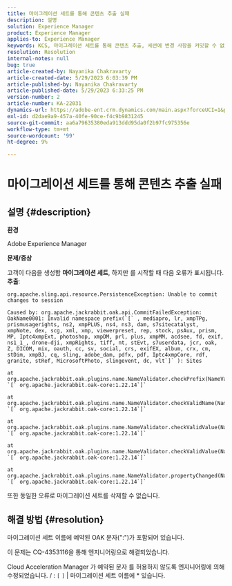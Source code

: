 ```yaml
---
title: 마이그레이션 세트를 통해 콘텐츠 추출 실패
description: 설명
solution: Experience Manager
product: Experience Manager
applies-to: Experience Manager
keywords: KCS, 마이그레이션 세트를 통해 콘텐츠 추출, 세션에 변경 사항을 커밋할 수 없음, AEM
resolution: Resolution
internal-notes: null
bug: true
article-created-by: Nayanika Chakravarty
article-created-date: 5/29/2023 6:03:39 PM
article-published-by: Nayanika Chakravarty
article-published-date: 5/29/2023 6:33:25 PM
version-number: 2
article-number: KA-22031
dynamics-url: https://adobe-ent.crm.dynamics.com/main.aspx?forceUCI=1&pagetype=entityrecord&etn=knowledgearticle&id=56332d1f-4bfe-ed11-8f6e-6045bd006793
exl-id: d2dae9a9-457a-40fe-90ce-f4c9b9831245
source-git-commit: aa6a79635380eda913ddd95da0f2b97fc975356e
workflow-type: tm+mt
source-wordcount: '99'
ht-degree: 9%

---
```


# 마이그레이션 세트를 통해 콘텐츠 추출 실패

## 설명 {#description}


<b>환경</b>

Adobe Experience Manager

<b>문제/증상</b>

고객이 다음을 생성함 <b>마이그레이션 세트</b>, 하지만 를 시작할 때 다음 오류가 표시됩니다. <b>추출</b>:


```
org.apache.sling.api.resource.PersistenceException: Unable to commit changes to session

Caused by: org.apache.jackrabbit.oak.api.CommitFailedException: OakName0001: Invalid namespace prefix(`[` , mediapro, lr, xmpTPg, prismusagerights, ns2, xmpPLUS, ns4, ns3, dam, s7sitecatalyst, xmpNote, dex, scg, xml, xmp, viewerpreset, rep, stock, psAux, prism, MP, Iptc4xmpExt, photoshop, xmpDM, prl, plus, xmpMM, acdsee, fd, exif, ns1_1_, drone-dji, xmpRights, tiff, nt, stEvt, s7userdata, jcr, oak, Z, DICOM, mix, oauth, cc, sv, social, crs, exifEX, album, crx, cm, stDim, xmpBJ, cq, sling, adobe_dam, pdfx, pdf, Iptc4xmpCore, rdf, granite, stRef, MicrosoftPhoto, slingevent, dc, vlt`]` ): Sites

at org.apache.jackrabbit.oak.plugins.name.NameValidator.checkPrefix(NameValidator.java:125) `[` org.apache.jackrabbit.oak-core:1.22.14`]` 

at org.apache.jackrabbit.oak.plugins.name.NameValidator.checkValidName(NameValidator.java:93) `[` org.apache.jackrabbit.oak-core:1.22.14`]` 

at org.apache.jackrabbit.oak.plugins.name.NameValidator.checkValidValue(NameValidator.java:150) `[` org.apache.jackrabbit.oak-core:1.22.14`]` 

at org.apache.jackrabbit.oak.plugins.name.NameValidator.checkValidValue(NameValidator.java:137) `[` org.apache.jackrabbit.oak-core:1.22.14`]` 

at org.apache.jackrabbit.oak.plugins.name.NameValidator.propertyChanged(NameValidator.java:165) `[` org.apache.jackrabbit.oak-core:1.22.14`]`
```


또한 동일한 오류로 마이그레이션 세트를 삭제할 수 없습니다.


## 해결 방법 {#resolution}


마이그레이션 세트 이름에 예약된 OAK 문자(&quot;:&quot;)가 포함되어 있습니다.

이 문제는 CQ-4353116을 통해 엔지니어링으로 해결되었습니다.

Cloud Acceleration Manager 가 예약된 문자 를 허용하지 않도록 엔지니어링에 의해 수정되었습니다. / : `[`  `]`  | 마이그레이션 세트 이름에 \* 있습니다.
